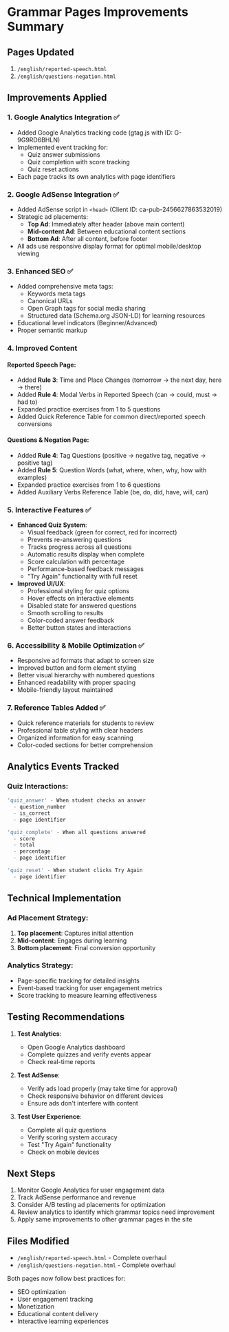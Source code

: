 # Grammar Pages Improvements Summary

## Pages Updated

1. `/english/reported-speech.html`
2. `/english/questions-negation.html`

## Improvements Applied

### 1. **Google Analytics Integration** ✅

- Added Google Analytics tracking code (gtag.js with ID: G-9G9RD6BHLN)
- Implemented event tracking for:
  - Quiz answer submissions
  - Quiz completion with score tracking
  - Quiz reset actions
- Each page tracks its own analytics with page identifiers

### 2. **Google AdSense Integration** ✅

- Added AdSense script in `<head>` (Client ID: ca-pub-2456627863532019)
- Strategic ad placements:
  - **Top Ad**: Immediately after header (above main content)
  - **Mid-content Ad**: Between educational content sections
  - **Bottom Ad**: After all content, before footer
- All ads use responsive display format for optimal mobile/desktop viewing

### 3. **Enhanced SEO** ✅

- Added comprehensive meta tags:
  - Keywords meta tags
  - Canonical URLs
  - Open Graph tags for social media sharing
  - Structured data (Schema.org JSON-LD) for learning resources
- Educational level indicators (Beginner/Advanced)
- Proper semantic markup

### 4. **Improved Content**

#### Reported Speech Page:

- Added **Rule 3**: Time and Place Changes (tomorrow → the next day, here → there)
- Added **Rule 4**: Modal Verbs in Reported Speech (can → could, must → had to)
- Expanded practice exercises from 1 to 5 questions
- Added Quick Reference Table for common direct/reported speech conversions

#### Questions & Negation Page:

- Added **Rule 4**: Tag Questions (positive → negative tag, negative → positive tag)
- Added **Rule 5**: Question Words (what, where, when, why, how with examples)
- Expanded practice exercises from 1 to 6 questions
- Added Auxiliary Verbs Reference Table (be, do, did, have, will, can)

### 5. **Interactive Features** ✅

- **Enhanced Quiz System**:
  - Visual feedback (green for correct, red for incorrect)
  - Prevents re-answering questions
  - Tracks progress across all questions
  - Automatic results display when complete
  - Score calculation with percentage
  - Performance-based feedback messages
  - "Try Again" functionality with full reset
- **Improved UI/UX**:
  - Professional styling for quiz options
  - Hover effects on interactive elements
  - Disabled state for answered questions
  - Smooth scrolling to results
  - Color-coded answer feedback
  - Better button states and interactions

### 6. **Accessibility & Mobile Optimization** ✅

- Responsive ad formats that adapt to screen size
- Improved button and form element styling
- Better visual hierarchy with numbered questions
- Enhanced readability with proper spacing
- Mobile-friendly layout maintained

### 7. **Reference Tables Added** ✅

- Quick reference materials for students to review
- Professional table styling with clear headers
- Organized information for easy scanning
- Color-coded sections for better comprehension

## Analytics Events Tracked

### Quiz Interactions:

```javascript
'quiz_answer' - When student checks an answer
  - question_number
  - is_correct
  - page identifier

'quiz_complete' - When all questions answered
  - score
  - total
  - percentage
  - page identifier

'quiz_reset' - When student clicks Try Again
  - page identifier
```

## Technical Implementation

### Ad Placement Strategy:

1. **Top placement**: Captures initial attention
2. **Mid-content**: Engages during learning
3. **Bottom placement**: Final conversion opportunity

### Analytics Strategy:

- Page-specific tracking for detailed insights
- Event-based tracking for user engagement metrics
- Score tracking to measure learning effectiveness

## Testing Recommendations

1. **Test Analytics**:

   - Open Google Analytics dashboard
   - Complete quizzes and verify events appear
   - Check real-time reports

2. **Test AdSense**:

   - Verify ads load properly (may take time for approval)
   - Check responsive behavior on different devices
   - Ensure ads don't interfere with content

3. **Test User Experience**:
   - Complete all quiz questions
   - Verify scoring system accuracy
   - Test "Try Again" functionality
   - Check on mobile devices

## Next Steps

1. Monitor Google Analytics for user engagement data
2. Track AdSense performance and revenue
3. Consider A/B testing ad placements for optimization
4. Review analytics to identify which grammar topics need improvement
5. Apply same improvements to other grammar pages in the site

## Files Modified

- `/english/reported-speech.html` - Complete overhaul
- `/english/questions-negation.html` - Complete overhaul

Both pages now follow best practices for:

- SEO optimization
- User engagement tracking
- Monetization
- Educational content delivery
- Interactive learning experiences
